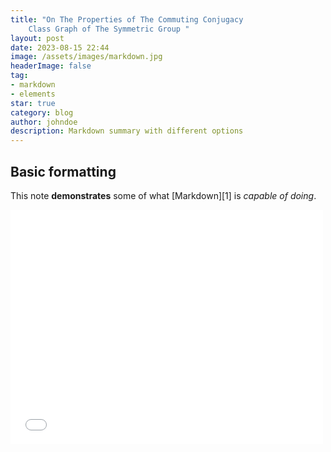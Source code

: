 ```yaml
---
title: "On The Properties of The Commuting Conjugacy
    Class Graph of The Symmetric Group "
layout: post
date: 2023-08-15 22:44
image: /assets/images/markdown.jpg
headerImage: false
tag:
- markdown
- elements
star: true
category: blog
author: johndoe
description: Markdown summary with different options
---
```


## Basic formatting

This note **demonstrates** some of what [Markdown][1] is *capable of doing*.

<embed src="/essays/ccc.pdf" width="500" height="375" 
 type="application/pdf">
